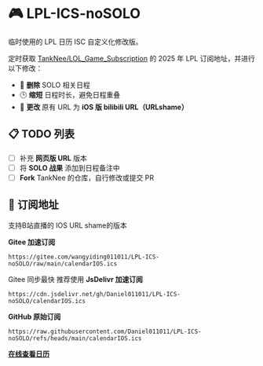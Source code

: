 # 🎮 LPL-ICS-noSOLO

临时使用的 LPL 日历 ISC 自定义化修改版。

定时获取 [TankNee/LOL_Game_Subscription](https://github.com/TankNee/LOL_Game_Subscription) 的 2025 年 LPL 订阅地址，并进行以下修改：

- 🧹 **删除** SOLO 相关日程
- 🕒 **缩短** 日程时长，避免日程重叠
- 🔗 **更改** 原有 URL 为 **iOS 版 bilibili URL（URLshame）**

## 📋 TODO 列表

- [ ] 补充 **网页版 URL** 版本
- [ ] 将 **SOLO 战果** 添加到日程备注中
- [ ] **Fork** TankNee 的仓库，自行修改或提交 PR

## 📅 订阅地址

支持B站直播的 IOS URL shame的版本

**Gitee 加速订阅**

```
https://gitee.com/wangyiding011011/LPL-ICS-noSOLO/raw/main/calendarIOS.ics
```
Gitee 同步最快 推荐使用
**JsDelivr 加速订阅**

```
https://cdn.jsdelivr.net/gh/Daniel011011/LPL-ICS-noSOLO/calendarIOS.ics
```



**GitHub 原始订阅**

```
https://raw.githubusercontent.com/Daniel011011/LPL-ICS-noSOLO/refs/heads/main/calendarIOS.ics
```


**[在线查看日历](https://daniel011011.github.io/LPL-ICS-noSOLO/)**

